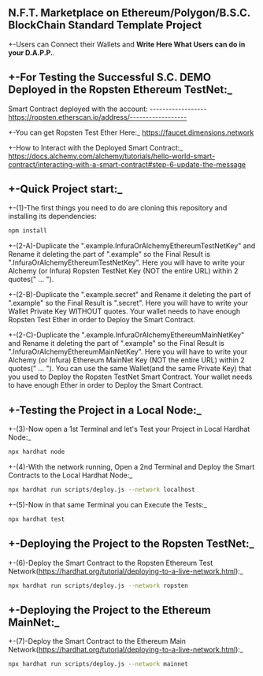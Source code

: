 ## N.F.T. Marketplace on Ethereum/Polygon/B.S.C. BlockChain Standard Template Project

+-Users can Connect their Wallets and **Write Here What Users can do in your D.A.P.P.**.

## +-For Testing the Successful S.C. DEMO Deployed in the Ropsten Ethereum TestNet:\_
Smart Contract deployed with the account: ------------------
https://ropsten.etherscan.io/address/------------------

+-You can get Ropsten Test Ether Here:\_
https://faucet.dimensions.network

+-How to Interact with the Deployed Smart Contract:\_
https://docs.alchemy.com/alchemy/tutorials/hello-world-smart-contract/interacting-with-a-smart-contract#step-6-update-the-message

## +-Quick Project start:_

+-(1)-The first things you need to do are cloning this repository and installing its dependencies:

```sh
npm install
```

+-(2-A)-Duplicate the ".example.InfuraOrAlchemyEthereumTestNetKey" and Rename it deleting the part of ".example" so the Final Result is ".InfuraOrAlchemyEthereumTestNetKey". Here you will have to write your Alchemy (or Infura) Ropsten TestNet Key (NOT the entire URL) within 2 quotes(" ... ").

+-(2-B)-Duplicate the ".example.secret" and Rename it deleting the part of ".example" so the Final Result is ".secret". Here you will have to write your Wallet Private Key WITHOUT quotes. Your wallet needs to have enough Ropsten Test Ether in order to Deploy the Smart Contract.

+-(2-C)-Duplicate the ".example.InfuraOrAlchemyEthereumMainNetKey" and Rename it deleting the part of ".example" so the Final Result is ".InfuraOrAlchemyEthereumMainNetKey". Here you will have to write your Alchemy (or Infura) Ethereum MainNet Key (NOT the entire URL) within 2 quotes(" ... "). You can use the same Wallet(and the same Private Key) that you used to Deploy the Ropsten TestNet Smart Contract. Your wallet needs to have enough Ether in order to Deploy the Smart Contract.

## +-Testing the Project in a Local Node:_

+-(3)-Now open a 1st Terminal and let's Test your Project in Local Hardhat Node:\_

```sh
npx hardhat node
```

+-(4)-With the network running, Open a 2nd Terminal and Deploy the Smart Contracts to the Local Hardhat Node:\_

```sh
npx hardhat run scripts/deploy.js --network localhost
```

+-(5)-Now in that same Terminal you can Execute the Tests:\_

```sh
npx hardhat test
```

## +-Deploying the Project to the Ropsten TestNet:_

+-(6)-Deploy the Smart Contract to the Ropsten Ethereum Test Network(https://hardhat.org/tutorial/deploying-to-a-live-network.html):\_

```sh
npx hardhat run scripts/deploy.js --network ropsten
```

## +-Deploying the Project to the Ethereum MainNet:_

+-(7)-Deploy the Smart Contract to the Ethereum Main Network(https://hardhat.org/tutorial/deploying-to-a-live-network.html):\_

```sh
npx hardhat run scripts/deploy.js --network mainnet
```
